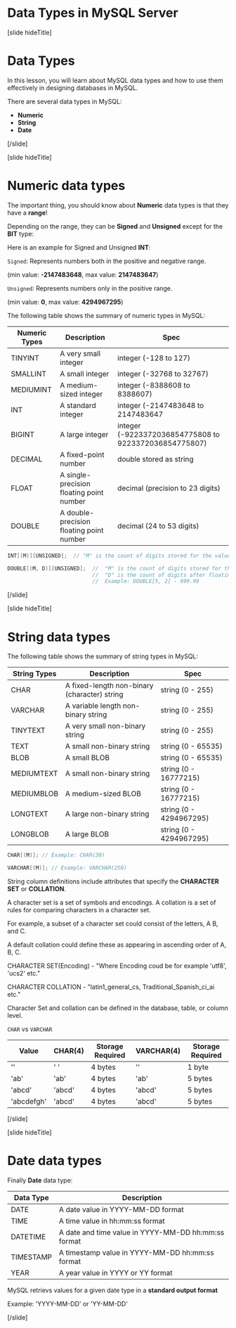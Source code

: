 # Data Types in MySQL Server

[slide hideTitle]

# Data Types

In this lesson, you will learn about MySQL data types and how to use them effectively in designing databases in MySQL.

There are several data types in MySQL:

- **Numeric**
- **String**
- **Date**

[/slide]

[slide hideTitle]

# Numeric data types

The important thing, you should know about **Numeric** data types is that they have a **range**!

Depending on the range, they can be **Signed** and **Unsigned** except for the **BIT** type:

Here is an example for Signed and Unsigned **INT**:

`Signed`: Represents numbers both in the positive and negative range.

(min value: **-2147483648**, max value: **2147483647**)

`Unsigned`: Represents numbers only in the positive range.

(min value: **0**, max value: **4294967295**)

The following table shows the summary of numeric types in MySQL:

| **Numeric Types** | **Description**                          | **Spec**                                              |
| ----------------- | ---------------------------------------- | ----------------------------------------------------- |
| TINYINT           | A very small integer                     | integer (-128 to 127)                                 |
| SMALLINT          | A small integer                          | integer (-32768 to 32767)                             |
| MEDIUMINT         | A medium-sized integer                   | integer (-8388608 to 8388607)                         |
| INT               | A standard integer                       | integer (-2147483648 to 2147483647                    |
| BIGINT            | A large integer                          | integer (-9223372036854775808 to 9223372036854775807) |
| DECIMAL           | A fixed-point number                     | double stored as string                               |
| FLOAT             | A single-precision floating point number | decimal (precision to 23 digits)                      |
| DOUBLE            | A double-precision floating point number | decimal (24 to 53 digits)                             |

```Java
INT[(M)][UNSIGNED];  // "M" is the count of digits stored for the value
```

```Java
DOUBLE[(M, D)][UNSIGNED];  //  "M" is the count of digits stored for the value
                           //  "D" is the count of digits after floating point
                           //  Example: DOUBLE[5, 2] - 999.99
```

[/slide]

[slide hideTitle]

# String data types

The following table shows the summary of string types in MySQL:

| **String Types** | **Description**                              | **Spec**                |
| ---------------- | -------------------------------------------- | ----------------------- |
| CHAR             | A fixed-length non-binary (character) string | string (0 - 255)        |
| VARCHAR          | A variable length non-binary string          | string (0 - 255)        |
| TINYTEXT         | A very small non-binary string               | string (0 - 255)        |
| TEXT             | A small non-binary string                    | string (0 - 65535)      |
| BLOB             | A small BLOB                                 | string (0 - 65535)      |
| MEDIUMTEXT       | A small non-binary string                    | string (0 - 16777215)   |
| MEDIUMBLOB       | A medium-sized BLOB                          | string (0 - 16777215)   |
| LONGTEXT         | A large non-binary string                    | string (0 - 4294967295) |
| LONGBLOB         | A large BLOB                                 | string (0 - 4294967295) |

```Java
CHAR[(M)]; // Example: CHAR(30)
```

```Java
VARCHAR[(M)]; // Example: VARCHAR(250)
```

String column definitions include attributes that specify the **CHARACTER SET** or **COLLATION**.

A character set is a set of symbols and encodings. A collation is a set of rules for comparing characters in a character set.

For example, a subset of a character set could consist of the letters, A  B, and C. 

A default collation could define these as appearing in ascending order of A, B, C.

CHARACTER SET(Encoding) - "Where Encoding coud be for example 'utf8', 'ucs2' etc."

CHARACTER COLLATION - "latin1_general_cs, Traditional_Spanish_ci_ai etc."

Character Set and collation can be defined in the database, table, or column level.

`CHAR` vs `VARCHAR`

| **Value**  | **CHAR(4)** | **Storage Required** | **VARCHAR(4)** | **Storage Required** |
| ---------- | ----------- | -------------------- | -------------- | -------------------- |
| ''         | ' '         | 4 bytes              | ''             | 1 byte               |
| 'ab'       | 'ab'        | 4 bytes              | 'ab'           | 5 bytes              |
| 'abcd'     | 'abcd'      | 4 bytes              | 'abcd'         | 5 bytes              |
| 'abcdefgh' | 'abcd'      | 4 bytes              | 'abcd'         | 5 bytes              |

[/slide]

[slide hideTitle]

# Date data types

Finally **Date** data type:

| **Data Type** | **Description**                                     |
| ------------- | --------------------------------------------------- |
| DATE          | A date value in YYYY-MM-DD format                   |
| TIME          | A time value in hh:mm:ss format                     |
| DATETIME      | A date and time value in YYYY-MM-DD hh:mm:ss format |
| TIMESTAMP     | A timestamp value in YYYY-MM-DD hh:mm:ss format     |
| YEAR          | A year value in YYYY or YY format                   |

MySQL retrievs values for a given date type in a **standard output format**

Example: 'YYYY-MM-DD' or 'YY-MM-DD'

[/slide]
